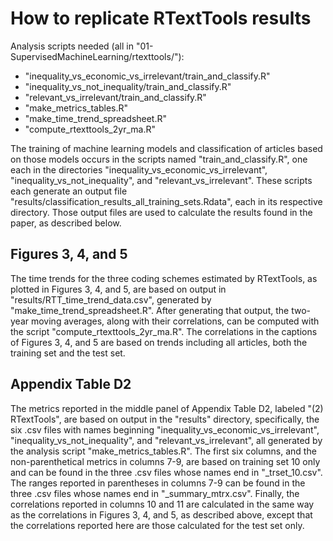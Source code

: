 # How to replicate RTextTools results

Analysis scripts needed (all in "01-SupervisedMachineLearning/rtexttools/"):

- "inequality_vs_economic_vs_irrelevant/train_and_classify.R"
- "inequality_vs_not_inequality/train_and_classify.R"
- "relevant_vs_irrelevant/train_and_classify.R"
- "make_metrics_tables.R"
- "make_time_trend_spreadsheet.R"
- "compute_rtexttools_2yr_ma.R"

The training of machine learning models and classification of articles based on those models occurs in the scripts named "train_and_classify.R", one each in the directories "inequality_vs_economic_vs_irrelevant", "inequality_vs_not_inequality", and "relevant_vs_irrelevant". These scripts each generate an output file "results/classification_results_all_training_sets.Rdata", each in its respective directory. Those output files are used to calculate the results found in the paper, as described below.

## Figures 3, 4, and 5

The time trends for the three coding schemes estimated by RTextTools, as plotted in Figures 3, 4, and 5, are based on output in "results/RTT_time_trend_data.csv", generated by "make_time_trend_spreadsheet.R". After generating that output, the two-year moving averages, along with their correlations, can be computed with the script "compute_rtexttools_2yr_ma.R". The correlations in the captions of Figures 3, 4, and 5 are based on trends including all articles, both the training set and the test set.

## Appendix Table D2

The metrics reported in the middle panel of Appendix Table D2, labeled "(2) RTextTools", are based on output in the "results" directory, specifically, the six .csv files with names beginning "inequality_vs_economic_vs_irrelevant", "inequality_vs_not_inequality", and "relevant_vs_irrelevant", all generated by the analysis script "make_metrics_tables.R". The first six columns, and the non-parenthetical metrics in columns 7-9, are based on training set 10 only and can be found in the three .csv files whose names end in "_trset_10.csv". The ranges reported in parentheses in columns 7-9 can be found in the three .csv files whose names end in "_summary_mtrx.csv". Finally, the correlations reported in columns 10 and 11 are calculated in the same way as the correlations in Figures 3, 4, and 5, as described above, except that the correlations reported here are those calculated for the test set only.
